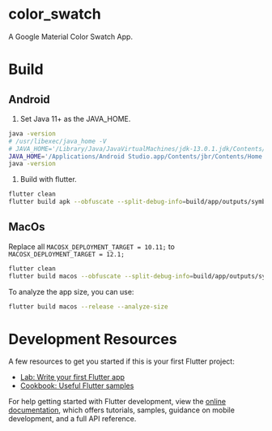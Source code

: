 # color_swatch

A Google Material Color Swatch App.

# Build
## Android
1. Set Java 11+ as the JAVA_HOME.
```sh
java -version
# /usr/libexec/java_home -V
# JAVA_HOME='/Library/Java/JavaVirtualMachines/jdk-13.0.1.jdk/Contents/Home'
JAVA_HOME='/Applications/Android Studio.app/Contents/jbr/Contents/Home'
java -version
```
1. Build with flutter.
```sh
flutter clean
flutter build apk --obfuscate --split-debug-info=build/app/outputs/symbols --split-per-abi
```

## MacOs
Replace all
`MACOSX_DEPLOYMENT_TARGET = 10.11;`
to
`MACOSX_DEPLOYMENT_TARGET = 12.1;`
```sh
flutter clean
flutter build macos --obfuscate --split-debug-info=build/app/outputs/symbols
```
To analyze the app size, you can use:
```sh
flutter build macos --release --analyze-size
```

# Development Resources
A few resources to get you started if this is your first Flutter project:

- [Lab: Write your first Flutter app](https://docs.flutter.dev/get-started/codelab)
- [Cookbook: Useful Flutter samples](https://docs.flutter.dev/cookbook)

For help getting started with Flutter development, view the
[online documentation](https://docs.flutter.dev/), which offers tutorials,
samples, guidance on mobile development, and a full API reference.
